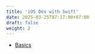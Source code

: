 ```yaml
---
title: 'iOS Dev with Swift'
date: 2025-03-25T07:17:00+07:00
draft: false
weight: 2
---
```


- [Basics](./basics)

